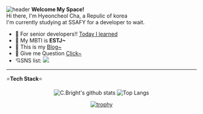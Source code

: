 ![header](https://capsule-render.vercel.app/api?type=waving&color=auto&height=300&section=header&text=welcome%20&fontSize=120&animation=fadeIn&fontColor=ffffff&fontAlignY=40&desc=C.bright's%20Github%20Prifile&descSize=20&descAlign=70&descAlignY=57)
**Welcome My Space!**  
Hi there, I'm Hyeoncheol Cha, a Repulic of korea  
I'm currently studying at SSAFY for a developer to wait.

- 🌱 For senior developers!! [Today I learned](https://github.com/chahyeoncheol/)  
- 🐳 My MBTI is **ESTJ~**  
- 🤙 This is my [Blog~](https://github.com/chahyeoncheol/)
- 💬 Give me Question [Click~](https://github.com/chahyeoncheol/chahyeoncheol/issues)  
- &#x1F498;SNS list:
<a href="https://www.instagram.com/ch_iron11/?next=%2F#" target="_blank"><img src="https://img.shields.io/badge/Instagram-E4405F?style=flat&logo=instagram&logoColor=ffffff"/></a>

---

&#x2B50;**Tech Stack**&#x2B50;  
<center>

![C.Bright's github stats](https://github-readme-stats.vercel.app/api?username=chahyeoncheol&show_icons=true)
![Top Langs](https://github-readme-stats.vercel.app/api/top-langs/?username=chahyeoncheol&langs_count=8&layout=compact)

[![trophy](https://github-profile-trophy.vercel.app/?username=chahyeoncheol&row=1&column=6&margin-w=15&no-frame=true)](https://github.com/chahyeoncheol/github-profile-trophy)
<center/>
